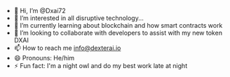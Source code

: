 - 👋 Hi, I’m @Dxai72
- 👀 I’m interested in all disruptive technology...
- 🌱 I’m currently learning about blockchain and how smart contracts work
- 💞️ I’m looking to collaborate with developers to assist with my new token DXAI
- 📫 How to reach me info@dexterai.io
- 😄 Pronouns: He/him
- ⚡ Fun fact: I'm a night owl and do my best work late at night

<!---
Dxai72/Dxai72 is a ✨ special ✨ repository because its `README.md` (this file) appears on your GitHub profile.
You can click the Preview link to take a look at your changes.
--->
